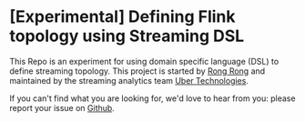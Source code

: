 
# [Experimental] Defining Flink topology using Streaming DSL 

This Repo is an experiment for using domain specific language (DSL) to define streaming topology.
This project is started by [Rong Rong][rong_github] and maintained by the streaming analytics team [Uber Technologies][ubeross].

If you can't find what you are looking for, we'd love to hear from you: please report your issue on [Github](https://github.com/walterddr/flink-flux/issues).

[ubeross]: http://uber.github.io
[rong_github]: https://github.com/walterddr
